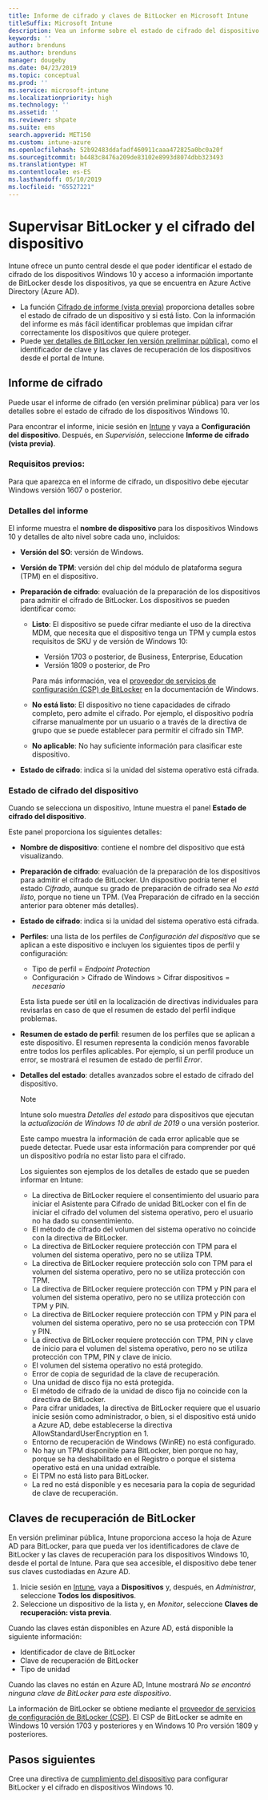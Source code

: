 ```yaml
---
title: Informe de cifrado y claves de BitLocker en Microsoft Intune
titleSuffix: Microsoft Intune
description: Vea un informe sobre el estado de cifrado del dispositivo y acceda a las claves de recuperación de BitLocker desde el portal de Microsoft Intune.
keywords: ''
author: brenduns
ms.author: brenduns
manager: dougeby
ms.date: 04/23/2019
ms.topic: conceptual
ms.prod: ''
ms.service: microsoft-intune
ms.localizationpriority: high
ms.technology: ''
ms.assetid: ''
ms.reviewer: shpate
ms.suite: ems
search.appverid: MET150
ms.custom: intune-azure
ms.openlocfilehash: 52b92483ddafadf460911caaa472825a0bc0a20f
ms.sourcegitcommit: b4483c8476a209de83102e8993d8074dbb323493
ms.translationtype: HT
ms.contentlocale: es-ES
ms.lasthandoff: 05/10/2019
ms.locfileid: "65527221"
---
```

# <a name="monitor-bitlocker-and-device-encryption"></a>Supervisar BitLocker y el cifrado del dispositivo  
Intune ofrece un punto central desde el que poder identificar el estado de cifrado de los dispositivos Windows 10 y acceso a información importante de BitLocker desde los dispositivos, ya que se encuentra en Azure Active Directory (Azure AD).  

- La función [Cifrado de informe (vista previa)](#encryption-report) proporciona detalles sobre el estado de cifrado de un dispositivo y si está listo. Con la información del informe es más fácil identificar problemas que impidan cifrar correctamente los dispositivos que quiere proteger.  
- Puede [ver detalles de BitLocker (en versión preliminar pública)](#bitlocker-recovery-keys), como el identificador de clave y las claves de recuperación de los dispositivos desde el portal de Intune.  

## <a name="encryption-report"></a>Informe de cifrado
Puede usar el informe de cifrado (en versión preliminar pública) para ver los detalles sobre el estado de cifrado de los dispositivos Windows 10.  

Para encontrar el informe, inicie sesión en [Intune](https://aka.ms/intuneportal) y vaya a **Configuración del dispositivo**. Después, en *Supervisión*, seleccione **Informe de cifrado (vista previa)**.  

### <a name="prerequisites"></a>Requisitos previos:
Para que aparezca en el informe de cifrado, un dispositivo debe ejecutar Windows versión 1607 o posterior.  

### <a name="report-details"></a>Detalles del informe
El informe muestra el **nombre de dispositivo** para los dispositivos Windows 10 y detalles de alto nivel sobre cada uno, incluidos:  
- **Versión del SO**: versión de Windows.  
- **Versión de TPM**: versión del chip del módulo de plataforma segura (TPM) en el dispositivo.  
- **Preparación de cifrado**: evaluación de la preparación de los dispositivos para admitir el cifrado de BitLocker. Los dispositivos se pueden identificar como:
  - **Listo**: El dispositivo se puede cifrar mediante el uso de la directiva MDM, que necesita que el dispositivo tenga un TPM y cumpla estos requisitos de SKU y de versión de Windows 10:
    - Versión 1703 o posterior, de Business, Enterprise, Education
    - Versión 1809 o posterior, de Pro  
  
    Para más información, vea el [proveedor de servicios de configuración (CSP) de BitLocker](https://docs.microsoft.com/windows/client-management/mdm/bitlocker-csp) en la documentación de Windows.  

  - **No está listo**: El dispositivo no tiene capacidades de cifrado completo, pero admite el cifrado. Por ejemplo, el dispositivo podría cifrarse manualmente por un usuario o a través de la directiva de grupo que se puede establecer para permitir el cifrado sin TMP.
  - **No aplicable**: No hay suficiente información para clasificar este dispositivo.  

- **Estado de cifrado**: indica si la unidad del sistema operativo está cifrada.  


### <a name="device-encryption-status"></a>Estado de cifrado del dispositivo
Cuando se selecciona un dispositivo, Intune muestra el panel **Estado de cifrado del dispositivo**.

Este panel proporciona los siguientes detalles:  
- **Nombre de dispositivo**: contiene el nombre del dispositivo que está visualizando.  
- **Preparación de cifrado**: evaluación de la preparación de los dispositivos para admitir el cifrado de BitLocker. Un dispositivo podría tener el estado *Cifrado*, aunque su grado de preparación de cifrado sea *No está listo*, porque no tiene un TPM. (Vea Preparación de cifrado en la sección anterior para obtener más detalles).
- **Estado de cifrado**: indica si la unidad del sistema operativo está cifrada.  
- **Perfiles**: una lista de los perfiles de *Configuración del dispositivo* que se aplican a este dispositivo e incluyen los siguientes tipos de perfil y configuración:  
  - Tipo de perfil = *Endpoint Protection*  
  - Configuración > Cifrado de Windows > Cifrar dispositivos = *necesario*  

  Esta lista puede ser útil en la localización de directivas individuales para revisarlas en caso de que el resumen de estado del perfil indique problemas.  

- **Resumen de estado de perfil**: resumen de los perfiles que se aplican a este dispositivo. El resumen representa la condición menos favorable entre todos los perfiles aplicables. Por ejemplo, si un perfil produce un error, se mostrará el resumen de estado de perfil *Error*.  
- **Detalles del estado**: detalles avanzados sobre el estado de cifrado del dispositivo. 
  > [!NOTE]  
  > Intune solo muestra *Detalles del estado* para dispositivos que ejecutan la *actualización de Windows 10 de abril de 2019* o una versión posterior.
  
  Este campo muestra la información de cada error aplicable que se puede detectar. Puede usar esta información para comprender por qué un dispositivo podría no estar listo para el cifrado.  

  Los siguientes son ejemplos de los detalles de estado que se pueden informar en Intune:  

   - La directiva de BitLocker requiere el consentimiento del usuario para iniciar el Asistente para Cifrado de unidad BitLocker con el fin de iniciar el cifrado del volumen del sistema operativo, pero el usuario no ha dado su consentimiento.  
   - El método de cifrado del volumen del sistema operativo no coincide con la directiva de BitLocker.  
   - La directiva de BitLocker requiere protección con TPM para el volumen del sistema operativo, pero no se utiliza TPM.  
   - La directiva de BitLocker requiere protección solo con TPM para el volumen del sistema operativo, pero no se utiliza protección con TPM.  
   - La directiva de BitLocker requiere protección con TPM y PIN para el volumen del sistema operativo, pero no se utiliza protección con TPM y PIN.  
   - La directiva de BitLocker requiere protección con TPM y PIN para el volumen del sistema operativo, pero no se usa protección con TPM y PIN.  
   - La directiva de BitLocker requiere protección con TPM, PIN y clave de inicio para el volumen del sistema operativo, pero no se utiliza protección con TPM, PIN y clave de inicio.  
   - El volumen del sistema operativo no está protegido.  
   - Error de copia de seguridad de la clave de recuperación.  
   - Una unidad de disco fija no está protegida.  
   - El método de cifrado de la unidad de disco fija no coincide con la directiva de BitLocker.  
   - Para cifrar unidades, la directiva de BitLocker requiere que el usuario inicie sesión como administrador, o bien, si el dispositivo está unido a Azure AD, debe establecerse la directiva AllowStandardUserEncryption en 1.  
   - Entorno de recuperación de Windows (WinRE) no está configurado.  
   - No hay un TPM disponible para BitLocker, bien porque no hay, porque se ha deshabilitado en el Registro o porque el sistema operativo está en una unidad extraíble.  
   - El TPM no está listo para BitLocker.  
   - La red no está disponible y es necesaria para la copia de seguridad de clave de recuperación.  

## <a name="bitlocker-recovery-keys"></a>Claves de recuperación de BitLocker
En versión preliminar pública, Intune proporciona acceso la hoja de Azure AD para BitLocker, para que pueda ver los identificadores de clave de BitLocker y las claves de recuperación para los dispositivos Windows 10, desde el portal de Intune.  Para que sea accesible, el dispositivo debe tener sus claves custodiadas en Azure AD. 
1. Inicie sesión en [Intune](https://aka.ms/intuneportal), vaya a **Dispositivos** y, después, en *Administrar*, seleccione **Todos los dispositivos**.
2. Seleccione un dispositivo de la lista y, en *Monitor*, seleccione **Claves de recuperación: vista previa**.  
  
Cuando las claves están disponibles en Azure AD, está disponible la siguiente información:
- Identificador de clave de BitLocker
- Clave de recuperación de BitLocker
- Tipo de unidad  

Cuando las claves no están en Azure AD, Intune mostrará *No se encontró ninguna clave de BitLocker para este dispositivo*.  

La información de BitLocker se obtiene mediante el [proveedor de servicios de configuración de BitLocker (CSP)](https://docs.microsoft.com/windows/client-management/mdm/bitlocker-csp). El CSP de BitLocker se admite en Windows 10 versión 1703 y posteriores y en Windows 10 Pro versión 1809 y posteriores. 

## <a name="next-steps"></a>Pasos siguientes
Cree una directiva de [cumplimiento del dispositivo](compliance-policy-create-windows.md) para configurar BitLocker y el cifrado en dispositivos Windows 10.

